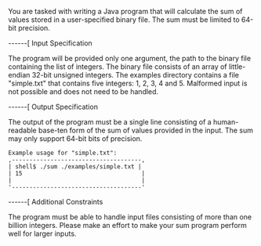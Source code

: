 You are tasked with writing a Java program that will calculate the sum
of values stored in a user-specified binary file. The sum must be limited
to 64-bit precision.

------[ Input Specification

The program will be provided only one argument, the path to the binary file
containing the list of integers. The binary file consists of an array of
little-endian 32-bit unsigned integers. The examples directory contains a
file "simple.txt" that contains five integers: 1, 2, 3, 4 and 5. Malformed
input is not possible and does not need to be handled.

------[ Output Specification

The output of the program must be a single line consisting of a human-readable
base-ten form of the sum of values provided in the input. The sum may only
support 64-bit bits of precision.

    Example usage for "simple.txt":
    ,-------------------------------------,
    | shell$ ./sum ./examples/simple.txt |
    | 15                                  |
    |                                     |
    '-------------------------------------'

------[ Additional Constraints

The program must be able to handle input files consisting of more than one billion
integers. Please make an effort to make your sum program perform well for larger
inputs.